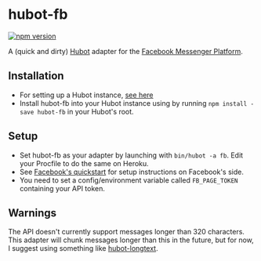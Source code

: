# hubot-fb
[![npm version](https://badge.fury.io/js/hubot-fb.svg)](https://badge.fury.io/js/hubot-fb)

A (quick and dirty) [Hubot](https://hubot.github.com) adapter for the [Facebook Messenger Platform](https://messengerplatform.fb.com/).

## Installation
- For setting up a Hubot instance, [see here](https://hubot.github.com/docs/)
- Install hubot-fb into your Hubot instance using by running ```npm install -save hubot-fb``` in your Hubot's root.  

## Setup
- Set hubot-fb as your adapter by launching with ```bin/hubot -a fb```. Edit your Procfile to do the same on Heroku.  
- See [Facebook's quickstart](https://developers.facebook.com/docs/messenger-platform/quickstart) for setup instructions on Facebook's side.
- You need to set a config/environment variable called ```FB_PAGE_TOKEN``` containing your API token.

## Warnings
The API doesn't currently support messages longer than 320 characters. This adapter will chunk messages longer than this in the future, but for now, I suggest using something like [hubot-longtext](https://github.com/ClaudeBot/hubot-longtext).
